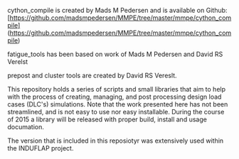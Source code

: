 cython_compile is created by Mads M Pedersen and is available on Github:
[https://github.com/madsmpedersen/MMPE/tree/master/mmpe/cython_compile]
(https://github.com/madsmpedersen/MMPE/tree/master/mmpe/cython_compile)

fatigue_tools has been based on work of Mads M Pedersen and David RS Verelst

prepost and cluster tools are created by David RS Vereslt.

This repository holds a series of scripts and small libraries that aim to help
with the process of creating, managing, and post processing design load cases
(DLC's) simulations. Note that the work presented here has not been streamlined,
and is not easy to use nor easy installable. During the course of 2015 a 
library will be released with proper build, install and usage documation.

The version that is included in this reposiotyr was extensively used within the
INDUFLAP project.
